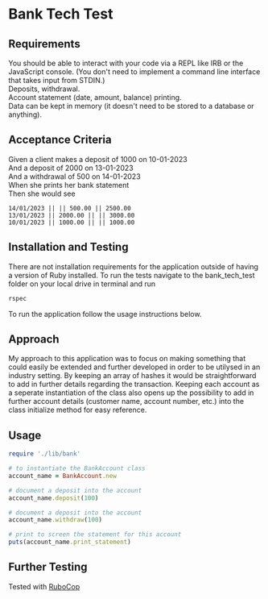 # Bank Tech Test

## Requirements

You should be able to interact with your code via a REPL like IRB or the JavaScript console. (You don't need to implement a command line interface that takes input from STDIN.)  
Deposits, withdrawal.  
Account statement (date, amount, balance) printing.  
Data can be kept in memory (it doesn't need to be stored to a database or anything).  
  

## Acceptance Criteria
  
Given a client makes a deposit of 1000 on 10-01-2023  
And a deposit of 2000 on 13-01-2023  
And a withdrawal of 500 on 14-01-2023  
When she prints her bank statement  
Then she would see  
  
```date || credit || debit || balance  
14/01/2023 || || 500.00 || 2500.00  
13/01/2023 || 2000.00 || || 3000.00  
10/01/2023 || 1000.00 || || 1000.00
```  
  

## Installation and Testing
  
There are not installation requirements for the application outside of having a version of Ruby installed. To run the tests navigate to the bank_tech_test folder on your local drive in terminal and run

```ruby
rspec
```

To run the application follow the usage instructions below.


## Approach
  
My approach to this application was to focus on making something that could easily be extended and further developed in order to be utilysed in an industry setting. By keeping an array of hashes it would be straightforward to add in further details regarding the transaction. Keeping each account as a seperate instantiation of the class also opens up the possibility to add in further account details (customer name, account number, etc.) into the class initialize method for easy reference.
  
  
## Usage

```ruby
require './lib/bank'

# to instantiate the BankAccount class
account_name = BankAccount.new

# document a deposit into the account
account_name.deposit(100)

# document a deposit into the account
account_name.withdraw(100)

# print to screen the statement for this account
puts(account_name.print_statement)
```
  
  
## Further Testing
Tested with [RuboCop](https://github.com/rubocop/rubocop)
